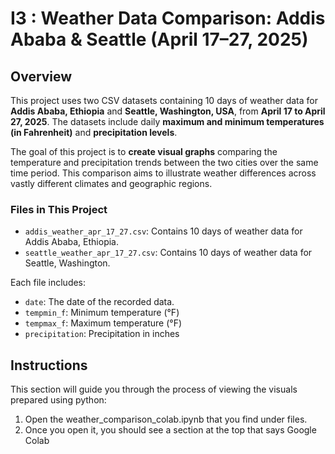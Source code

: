 # I3 : Weather Data Comparison: Addis Ababa & Seattle (April 17–27, 2025)

## Overview

This project uses two CSV datasets containing 10 days of weather data for **Addis Ababa, Ethiopia** and **Seattle, Washington, USA**, from **April 17 to April 27, 2025**. The datasets include daily **maximum and minimum temperatures (in Fahrenheit)** and **precipitation levels**.

The goal of this project is to **create visual graphs** comparing the temperature and precipitation trends between the two cities over the same time period. This comparison aims to illustrate weather differences across vastly different climates and geographic regions. 

### Files in This Project

- `addis_weather_apr_17_27.csv`: Contains 10 days of weather data for Addis Ababa, Ethiopia.
- `seattle_weather_apr_17_27.csv`: Contains 10 days of weather data for Seattle, Washington.

Each file includes:
- `date`: The date of the recorded data.
- `tempmin_f`: Minimum temperature (°F)
- `tempmax_f`: Maximum temperature (°F)
- `precipitation`: Precipitation in inches

## Instructions

This section will guide you through the process of viewing the visuals prepared using python:
1. Open the weather_comparison_colab.ipynb that you find under files.
2. Once you open it, you should see a section at the top that says Google Colab


